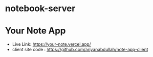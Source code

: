 # notebook-server

# Your Note App

- Live Link: https://your-note.vercel.app/
- client site code : https://github.com/ariyanabdullah/note-app-client
